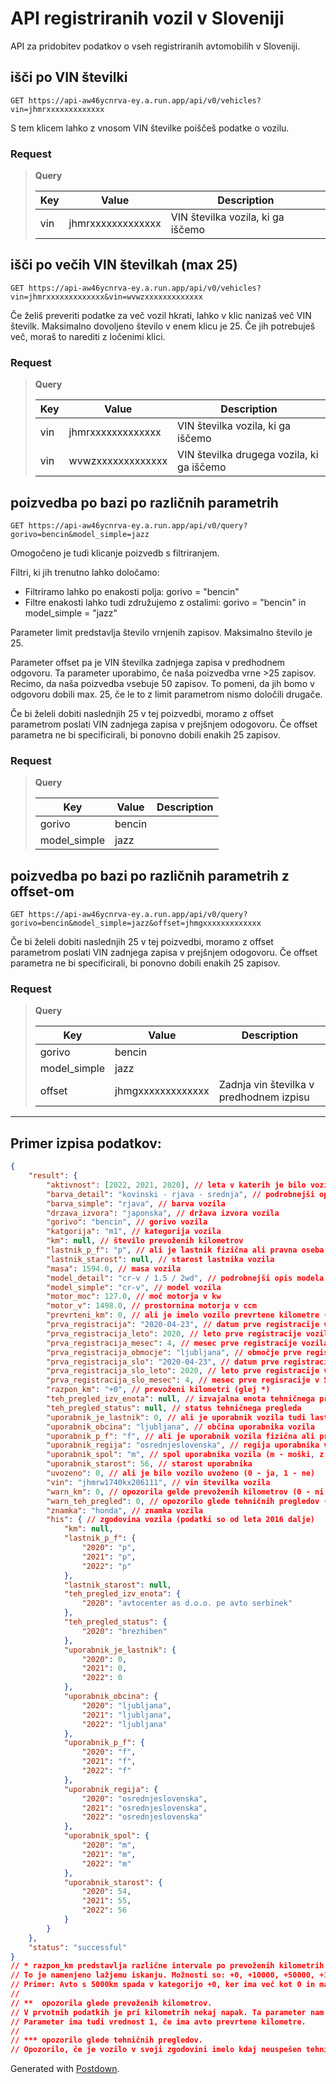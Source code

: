 # API registriranih vozil v Sloveniji

API za pridobitev podatkov o vseh registriranih avtomobilih v Sloveniji.


## išči po VIN številki

```
GET https://api-aw46ycnrva-ey.a.run.app/api/v0/vehicles?vin=jhmrxxxxxxxxxxxxx
```

S tem klicem lahko z vnosom VIN številke poiščeš podatke o vozilu.

### Request

> 
> **Query**
> 
> |Key|Value|Description|
> |---|---|---|
> |vin|jhmrxxxxxxxxxxxxx|VIN številka vozila, ki ga iščemo|
> 

## išči po večih VIN številkah (max 25)

```
GET https://api-aw46ycnrva-ey.a.run.app/api/v0/vehicles?vin=jhmrxxxxxxxxxxxxx&vin=wvwzxxxxxxxxxxxxx
```

Če želiš preveriti podatke za več vozil hkrati, lahko v klic nanizaš več VIN številk. Maksimalno dovoljeno število v enem klicu je 25. Če jih potrebuješ več, moraš to narediti z ločenimi klici.

### Request

> 
> **Query**
> 
> |Key|Value| Description                               |
> |---|-------------------------------------------|---|
> |vin|jhmrxxxxxxxxxxxxx| VIN številka vozila, ki ga iščemo         |
> |vin|wvwzxxxxxxxxxxxxx| VIN številka drugega vozila, ki ga iščemo |
> 

## poizvedba po bazi po različnih parametrih

```
GET https://api-aw46ycnrva-ey.a.run.app/api/v0/query?gorivo=bencin&model_simple=jazz
```

Omogočeno je tudi klicanje poizvedb s filtriranjem.

Filtri, ki jih trenutno lahko določamo:

- Filtriramo lahko po enakosti polja: gorivo = "bencin"
- Filtre enakosti lahko tudi združujemo z ostalimi: gorivo = "bencin" in model_simple = "jazz"
    

Parameter limit predstavlja število vrnjenih zapisov. Maksimalno število je 25.

Parameter offset pa je VIN številka zadnjega zapisa v predhodnem odgovoru. Ta parameter uporabimo, če naša poizvedba vrne >25 zapisov. Recimo, da naša poizvedba vsebuje 50 zapisov. To pomeni, da jih bomo v odgovoru dobili max. 25, če le to z limit parametrom nismo določili drugače.

Če bi želeli dobiti naslednjih 25 v tej poizvedbi, moramo z offset parametrom poslati VIN zadnjega zapisa v prejšnjem odogovoru. Če offset parametra ne bi specificirali, bi ponovno dobili enakih 25 zapisov.

### Request

> 
> **Query**
> 
> |Key|Value|Description|
> |---|---|---|
> |gorivo|bencin||
> |model_simple|jazz||
> 

## poizvedba po bazi po različnih parametrih z offset-om

```
GET https://api-aw46ycnrva-ey.a.run.app/api/v0/query?gorivo=bencin&model_simple=jazz&offset=jhmgxxxxxxxxxxxxx
```

Če bi želeli dobiti naslednjih 25 v tej poizvedbi, moramo z offset parametrom poslati VIN zadnjega zapisa v prejšnjem odogovoru. Če offset parametra ne bi specificirali, bi ponovno dobili enakih 25 zapisov.

### Request

> 
> **Query**
> 
> |Key|Value|Description|
> |---|---|---|
> |gorivo|bencin||
> |model_simple|jazz||
> |offset|jhmgxxxxxxxxxxxxx|Zadnja vin številka v predhodnem izpisu|
>

---

## Primer izpisa podatkov:
``` json
{
    "result": {
        "aktivnost": [2022, 2021, 2020], // leta v katerih je bilo vozilo registrirano
        "barva_detail": "kovinski - rjava - srednja", // podrobnejši opis barve vozila
        "barva_simple": "rjava", // barva vozila
        "drzava_izvora": "japonska", // država izvora vozila
        "gorivo": "bencin", // gorivo vozila
        "katgorija": "m1", // kategorija vozila
        "km": null, // število prevoženih kilometrov
        "lastnik_p_f": "p", // ali je lastnik fizična ali pravna oseba (f - fizična, p - pravna)
        "lastnik_starost": null, // starost lastnika vozila
        "masa": 1594.0, // masa vozila
        "model_detail": "cr-v / 1.5 / 2wd", // podrobnejši opis modela vozila
        "model_simple": "cr-v", // model vozila
        "motor_moc": 127.0, // moč motorja v kw
        "motor_v": 1498.0, // prostornina motorja v ccm
        "prevrteni_km": 0, // ali je imelo vozilo prevrtene kilometre (od leta 2016) (0 - ne, 1 -ja)
        "prva_registracija": "2020-04-23", // datum prve registracije vozila (leto-mesec-dan)
        "prva_registracija_leto": 2020, // leto prve registracije vozila
        "prva_registracija_mesec": 4, // mesec prve registracije vozila
        "prva_registracija_obmocje": "ljubljana", // območje prve registracije vozila
        "prva_registracija_slo": "2020-04-23", // datum prve registracije v Sloveniji
        "prva_registracija_slo_leto": 2020, // leto prve registracije v Sloveniji
        "prva_registracija_slo_mesec": 4, // mesec prve regisracije v Sloveniji
        "razpon_km": "+0", // prevoženi kilometri (glej *)
        "teh_pregled_izv_enota": null, // izvajalna enota tehničnega pregleda
        "teh_pregled_status": null, // status tehničnega pregleda
        "uporabnik_je_lastnik": 0, // ali je uporabnik vozila tudi lastnik (0 - ne, 1 - ja)
        "uporabnik_obcina": "ljubljana", // občina uporabnika vozila
        "uporabnik_p_f": "f", // ali je uporabnik vozila fizična ali pravna oseba (p - pravna, f - fizična)
        "uporabnik_regija": "osrednjeslovenska", // regija uporabnika vozila
        "uporabnik_spol": "m", // spol uporabnika vozila (m - moški, z - ženska)
        "uporabnik_starost": 56, // starost uporabnika
        "uvozeno": 0, // ali je bilo vozilo uvoženo (0 - ja, 1 - ne)
        "vin": "jhmrw1740kx206111", // vin številka vozila
        "warn_km": 0, // opozorila gelde prevoženih kilometrov (0 - ni opozorila, 1 - je opozorilo; glej **)
        "warn_teh_pregled": 0, // opozorilo glede tehničnih pregledov (0 - ni opozorila, 1 - je opozorilo; glej ***)
        "znamka": "honda", // znamka vozila
        "his": { // zgodovina vozila (podatki so od leta 2016 dalje)
            "km": null,
            "lastnik_p_f": {
                "2020": "p",
                "2021": "p",
                "2022": "p"
            },
            "lastnik_starost": null,
            "teh_pregled_izv_enota": {
                "2020": "avtocenter as d.o.o. pe avto serbinek"
            },
            "teh_pregled_status": {
                "2020": "brezhiben"
            },
            "uporabnik_je_lastnik": {
                "2020": 0,
                "2021": 0,
                "2022": 0
            },
            "uporabnik_obcina": {
                "2020": "ljubljana",
                "2021": "ljubljana",
                "2022": "ljubljana"
            },
            "uporabnik_p_f": {
                "2020": "f",
                "2021": "f",
                "2022": "f"
            },
            "uporabnik_regija": {
                "2020": "osrednjeslovenska",
                "2021": "osrednjeslovenska",
                "2022": "osrednjeslovenska"
            },
            "uporabnik_spol": {
                "2020": "m",
                "2021": "m",
                "2022": "m"
            },
            "uporabnik_starost": {
                "2020": 54,
                "2021": 55,
                "2022": 56
            }
        }
    },
    "status": "successful"
}
// * razpon_km predstavlja različne intervale po prevoženih kilometrih.
// To je namenjeno lažjemu iskanju. Možnosti so: +0, +10000, +50000, +100000, +150000, +200000, +300000
// Primer: Avto s 5000km spada v kategorijo +0, ker ima več kot 0 in manj kot 10000 prevoženih km.
//
// **  opozorila glede prevoženih kilometrov.
// V prvotnih podatkih je pri kilometrih nekaj napak. Ta parameter nam pove, če so podatki razlike v kilometrih med posameznimi leti nenormalne.
// Parameter ima tudi vrednost 1, če ima avto prevrtene kilometre.
//
// *** opozorilo glede tehničnih pregledov.
// Opozorilo, če je vozilo v svoji zgodovini imelo kdaj neuspešen tehnični ali pogojno brezhiben pregled

 ```
Generated with [Postdown][PyPI].

[PyPI]:    https://pypi.python.org/pypi/Postdown
